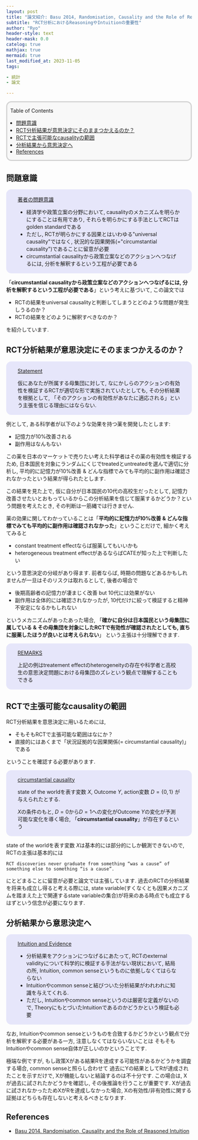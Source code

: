 ```yaml
---
layout: post
title: "論文紹介: Basu 2014, Randomisation, Causality and the Role of Reasoned Intuition"
subtitle: "RCT分析におけるReasoningやIntuitionの重要性"
author: "Ryo"
header-style: text
header-mask: 0.0
catelog: true
mathjax: true
mermaid: true
last_modified_at: 2023-11-05
tags:

- 統計
- 論文

---
```


<div style='border-radius: 1em; border-style:solid; border-color:#D3D3D3; background-color:#F8F8F8'>

<p class="h4">&nbsp;&nbsp;Table of Contents</p>

<!-- START doctoc generated TOC please keep comment here to allow auto update -->
<!-- DON'T EDIT THIS SECTION, INSTEAD RE-RUN doctoc TO UPDATE -->

- [問題意識](#%E5%95%8F%E9%A1%8C%E6%84%8F%E8%AD%98)
- [RCT分析結果が意思決定にそのままつかえるのか？](#rct%E5%88%86%E6%9E%90%E7%B5%90%E6%9E%9C%E3%81%8C%E6%84%8F%E6%80%9D%E6%B1%BA%E5%AE%9A%E3%81%AB%E3%81%9D%E3%81%AE%E3%81%BE%E3%81%BE%E3%81%A4%E3%81%8B%E3%81%88%E3%82%8B%E3%81%AE%E3%81%8B)
- [RCTで主張可能なcausalityの範囲](#rct%E3%81%A7%E4%B8%BB%E5%BC%B5%E5%8F%AF%E8%83%BD%E3%81%AAcausality%E3%81%AE%E7%AF%84%E5%9B%B2)
- [分析結果から意思決定へ](#%E5%88%86%E6%9E%90%E7%B5%90%E6%9E%9C%E3%81%8B%E3%82%89%E6%84%8F%E6%80%9D%E6%B1%BA%E5%AE%9A%E3%81%B8)
- [References](#references)

<!-- END doctoc generated TOC please keep comment here to allow auto update -->


</div>

## 問題意識

<div style='padding-left: 2em; padding-right: 2em; border-radius: 1em; border-style:solid; border-color:#e6e6fa; background-color:#e6e6fa'>
<p class="h4"><ins>著者の問題意識</ins></p>

- 経済学や政策立案の分野において, causalityのメカニズムを明らかにすることは有用であり, それらを明らかにする手法としてRCTはgolden standardである
- ただし, RCTが明らかにする因果とはいわゆる"universal causality"ではなく, 状況的な因果関係(="circumstantial causality")であることに留意が必要
- circumstantial causalityから政策立案などのアクションへつなげるには, 分析を解釈するという工程が必要である 

</div>


「**circumstantial causalityから政策立案などのアクションへつなげるには, 分析を解釈するという工程が必要である**」という考えに基づいて, 
この論文では

- RCTの結果をuniversal causalityと判断してしまうとどのような問題が発生しうるのか？
- RCTの結果をどのように解釈すべきなのか？

を紹介しています.

## RCT分析結果が意思決定にそのままつかえるのか？

<div style='padding-left: 2em; padding-right: 2em; border-radius: 1em; border-style:solid; border-color:#e6e6fa; background-color:#e6e6fa'>
<p class="h4"><ins>Statement</ins></p>

仮にあなたが所属する母集団に対して, なにかしらのアクションの有効性を検証するRCTが適切な形で実施されていたとしても, 
その分析結果を根拠として, 「そのアクションの有効性があなたに適応される」という主張を信じる理由にはならない.

</div>

例として, ある科学者が以下のような効果を持つ薬を開発したとします:

- 記憶力が10%改善される
- 副作用はなんもない

この薬を日本のマーケットで売りたい考えた科学者はその薬の有効性を検証するため, 日本国民を対象にランダムにくじでtreatedとuntreatedを選んで適切に分析し, 
平均的に記憶力が10%改善 & どんな指標でみても平均的に副作用は確認されなかったという結果が得られたとします.

この結果を見た上で, 仮に自分が日本国民の10代の高校生だったとして, 記憶力改善させたいとおもっているからこの分析結果を信じて服薬するかどうか？という問題を考えたとき,
その判断は一筋縄では行きません.

薬の効果に関してわかっていることは「**平均的に記憶力が10%改善 & どんな指標でみても平均的に副作用は確認されなかった**」ということだけで, 細かく考えてみると

- constant treatment effectならば服薬してもいいかも
- heterogeneous treatment effectがあるならばCATEが知った上で判断したい

という意思決定の分岐があり得ます. 前者ならば, 時期の問題などあるかもしれませんが一旦はそのリスクは取れるとして, 
後者の場合で

- 後期高齢者の記憶力が凄まじく改善 but 10代には効果がない
- 副作用は全体的には確認されなかったが, 10代だけに絞って検証すると精神不安定になるかもしれない

というメカニズムがあったあった場合, 「**確かに自分は日本国民という母集団に属している & その母集団を対象にしたRCTで有効性が確認されたとしても, 直ちに服薬したほうが良いとは考えられない**」
という主張は十分理解できます.

<div style='padding-left: 2em; padding-right: 2em; border-radius: 1em; border-style:solid; border-color:#e6e6fa; background-color:#e6e6fa'>
<p class="h4"><ins>REMARKS</ins></p>

上記の例はtreatement effectのheterogeneityの存在や科学者と高校生の意思決定問題における母集団のズレという観点で理解することもできる

</div>

## RCTで主張可能なcausalityの範囲

RCT分析結果を意思決定に用いるためには, 

- そもそもRCTで主張可能な範囲はなにか？
- 直接的にはあくまで「状況証拠的な因果関係(= circumstantial causality)」である

ということを確認する必要があります.

<div style='padding-left: 2em; padding-right: 2em; border-radius: 1em; border-style:solid; border-color:#e6e6fa; background-color:#e6e6fa'>
<p class="h4"><ins>circumstantial causality</ins></p>

state of the worldを表す変数 $X$, Outcome $Y$, action変数 $D = \{0, 1\}$ が与えられたとする.

$X$の条件のもと, $D=0$から$D=1$への変化がOutcome $Y$の変化が予測可能な変化を導く場合, 
「**circumstantial causality**」が存在するという

</div>

state of the worldを表す変数 $X$は基本的には部分的にしか観測できないので, RCTの主張は基本的には

```
RCT discoveries never graduate from something “was a cause” of something else to something “is a cause”.
```

にとどまることに留意が必要と論文では主張しています. 過去のRCTの分析結果を将来も成立し得ると考える際には, 
state variable(すくなくとも因果メカニズムを踏まえた上で関連するstate variableの集合)が将来のある時点でも成立するはずという信念が必要になります.

## 分析結果から意思決定へ

<div style='padding-left: 2em; padding-right: 2em; border-radius: 1em; border-style:solid; border-color:#e6e6fa; background-color:#e6e6fa'>
<p class="h4"><ins>Intuition and Evidence</ins></p>

- 分析結果をアクションにつなげるにあたって, RCTのexternal validityについて科学的に検証する手法がない現状において, 結局の所, Intuition, common senseというものに依拠しなくてはらならない
- Intuitionやcommon senseと結びついた分析結果がわれわれに知識を与えてくれる.
- ただし, Intuitionやcommon senseというのは厳密な定義がないので, TheoryにもとづいたIntuitionであるのかどうかという検証も必要

</div>

なお, Intuitionやcommon senseというものを合致するかどうかという観点で分析を解釈する必要がある一方, 注意しなくてはならいないことは
そもそもIntuitionやcommon sense自体が正しいのかということです. 

極端な例ですが, もし政策Xがある結果Rを達成する可能性があるかどうかを調査する場合, common senseと照らし合わせて
過去にYの結果としてRが達成されたことを示すだけで, Xが機能しないと結論するのは不十分です. 
この場合は, Xが過去に試されたかどうかを確認し, その後推論を行うことが重要です. Xが過去に試されなかったためXがRを達成しなかった場合, 
Xの有効性/非有効性に関する証拠はどちらも存在しないと考えるべきとなります.




References
------------

- [Basu 2014. Randomisation, Causality and the Role of Reasoned Intuition](https://www.tandfonline.com/doi/full/10.1080/13600818.2014.961414)
